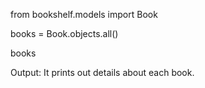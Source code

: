 from bookshelf.models import Book

books = Book.objects.all()

books

Output: It prints out details about each book.